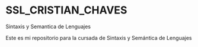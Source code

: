# SSL_CRISTIAN_CHAVES
Sintaxis y Semantica de Lenguajes

Este es mi repositorio para la cursada de Sintaxis y Semántica de Lenguajes
